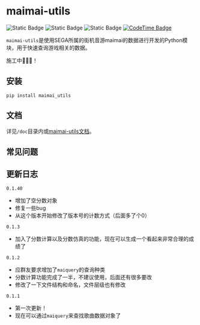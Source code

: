 # maimai-utils

![Static Badge](https://img.shields.io/badge/python-3.10%2B-blue?logo=python&logoColor=edb641)
![Static Badge](https://img.shields.io/badge/maimai-1.40%2B-green)
![Static Badge](https://img.shields.io/badge/Dev-0.1.40-orange)
[![CodeTime Badge](https://img.shields.io/endpoint?style=flat&color=222&url=https%3A%2F%2Fapi.codetime.dev%2Fshield%3Fid%3D25986%26project%3Dmaimai-utils%26in=0)](https://codetime.dev)

`maimai-utils`是使用SEGA所属的街机音游maimai的数据进行开发的Python模块，用于快速查询游戏相关的数据。

施工中🚧🚧🚧！

## 安装
```shell
pip install maimai_utils
```

## 文档

详见`/doc`目录内或[maimai-utils文档](https://vercel.kyoku.top)。

## 常见问题

## 更新日志
`0.1.40`
* 增加了空分数对象
* 修复一些bug
* 从这个版本开始修改了版本号的计数方式（后面多了个0）

`0.1.3`
* 加入了分数计算以及分数仿真的功能，现在可以生成一个看起来非常合理的成绩了

`0.1.2`
* 应群友要求增加了`maiquery`的查询种类
* 分数计算功能完成了一半，不建议使用，后面还有很多要改
* 修改了一下文件结构和命名，文件层级也有修改

`0.1.1`
* 第一次更新！
* 现在可以通过`maiquery`来查找歌曲数据对象了